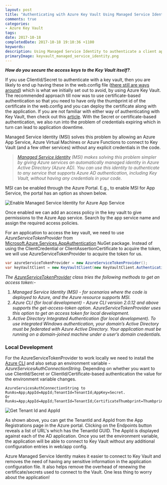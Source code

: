 ```yaml
---
layout: post
title: "Authenticating with Azure Key Vault Using Managed Service Identity"
comments: true
categories: 
- Azure Key Vault
tags: 
date: 2017-10-18
completedDate: 2017-10-18 19:10:36 +1100
keywords: 
description: Using Managed Service Identity to authenticate a client application to connect with Azure Key Vault
primaryImage: keyvault_managed_service_identity.png
---
```


***How do you secure the access keys to the Key Vault itself?***.

If you use ClientId/Secret to authenticate with a key vault, then you are likely to end up having these in the web.config file ([there still are ways around](http://www.rahulpnath.com/blog/keeping-sensitive-configuration-data-out-of-source-control/)) which is what we initially set out to avoid, by using Azure Key Vault. The recommended approach till now was to use certificate-based authentication so that you need to have only the thumbprint id of the certificate in the web.config and you can deploy the certificate along with the application. If you are not familiar with either way of authenticating with Key Vault, then check out this [article](http://www.rahulpnath.com/blog/authenticating-a-client-application-with-azure-key-vault/). With the Secret or certificate-based authentication, we also run into the problem of credentials expiring which in turn can lead to application downtime.

Managed Service Identity (MSI) solves this problem by allowing an Azure App Service, Azure Virtual Machines or Azure Functions to connect to Key Vault (and a few other services) without any explicit credentials in the code.

> *[Managed Service Identity](https://docs.microsoft.com/en-us/azure/active-directory/msi-overview) (MSI) makes solving this problem simpler by giving Azure services an automatically managed identity in Azure Active Directory (Azure AD). You can use this identity to authenticate to any service that supports Azure AD authentication, including Key Vault, without having any credentials in your code.*

MSI can be enabled through the Azure Portal. E.g., to enable MSI for App Service, the portal has an option as shown below.

<img src="{{site.images_root}}/keyvault_managed_service_identity.png" class="center" alt="Enable Managed Service Identity for Azure App Service" />

Once enabled we can add an access policy in the key vault to give permissions to the Azure App service. Search by the app service name and assign the required access policies.

For an application to access the key vault, we need to use *AzureServiceTokenProvider* from [Microsoft.Azure.Services.AppAuthentication](https://www.nuget.org/packages/Micros) NuGet package. Instead of using the ClientCredential or ClientAssertionCertificate to acquire the token, we will use AzureServiceTokenProvider to acquire the token for us.

``` csharp
var azureServiceTokenProvider = new AzureServiceTokenProvider();
var keyVaultClient = new KeyVaultClient(new KeyVaultClient.AuthenticationCallback(azureServiceTokenProvider.KeyVaultTokenCallback));
```
*The [AzureServiceTokenProvider](https://azure.microsoft.com/en-us/resources/samples/app-service-msi-keyvault-dotnet/) class tries the following methods to get an access token:-*

1. *Managed Service Identity (MSI) - for scenarios where the code is deployed to Azure, and the Azure resource supports MSI.*
2. *Azure CLI (for local development) - Azure CLI version 2.0.12 and above supports the get-access-token option. AzureServiceTokenProvider uses this option to get an access token for local development.* 
3. *Active Directory Integrated Authentication (for local development). To use integrated Windows authentication, your domain’s Active Directory must be federated with Azure Active Directory. Your application must be running on a domain-joined machine under a user’s domain credentials.*

### Local Development

For the AzureServiceTokenProvider to work locally we need to install the [Azure CLI]( https://docs.microsoft.com/en-us/cli/azure/install-azure-cli?view=azure-cli-latest) and also setup an environment variable - *AzureServicesAuthConnectionString*. Depending on whether you want to use ClientId/Secret or ClientId/Certificate-based authentication the value for the environment variable changes.

``` text
AzureServicesAuthConnectionString to RunAs=App;AppId=AppId;TenantId=TenantId;AppKey=Secret.
Or
RunAs=App;AppId=AppId;TenantId=TenantId;CertificateThumbprint=Thumbprint;CertificateStoreLocation=CurrentUser
```

<img src="{{site.images_root}}/kkeyvault_msi_tenantId.png" class="center" alt="Get Tenant Id and AppId" />

As shown above, you can get the TenantId and AppId from the App Registrations page in the Azure portal. Clicking on the Endpoints button reveals a list of URL's which has the TenantId GUID. The AppId is displayed against each of the AD application. Once you set the environment variable, the application will be able to connect to Key Vault without any additional configuration entries in web/app config.

Azure Managed Service Identity makes it easier to connect to Key Vault and removes the need of having any sensitive information in the application configuration file. It also helps remove the overhead of renewing the certificate/secrets used to connect to the Vault. One less thing to worry about the application!